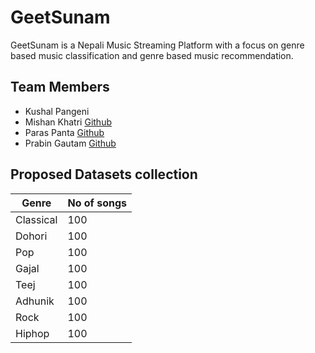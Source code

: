 # GeetSunam

GeetSunam is a Nepali Music Streaming Platform with a focus on genre based music classification and genre based music recommendation.

## Team Members

- Kushal Pangeni
- Mishan Khatri [Github](https://github.com/Mishankhatri)
- Paras Panta [Github](https://github.com/ParasPanta)
- Prabin Gautam [Github](https://github.com/PrabeenGautam)

## Proposed Datasets collection

| Genre     | No of songs |
| --------- | ----------- |
| Classical | 100         |
| Dohori    | 100         |
| Pop       | 100         |
| Gajal     | 100         |
| Teej      | 100         |
| Adhunik   | 100         |
| Rock      | 100         |
| Hiphop    | 100         |
